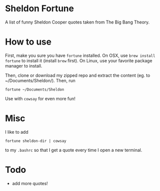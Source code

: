 Sheldon Fortune
===============

A list of funny Sheldon Cooper quotes taken from The Big Bang Theory.

How to use
==========

First, make you sure you have `fortune` installed. On OSX, use `brew install fortune` to install it (install `brew` first). On Linux, use your favorite package manager to install.

Then, clone or download my zipped repo and extract the content (eg. to ~/Documents/Sheldon/). Then, run

    fortune ~/Documents/Sheldon

Use with `cowsay` for even more fun!

Misc
====

I like to add

    fortune sheldon-dir | cowsay

to my `.bashrc` so that I get a quote every time I open a new terminal.

Todo
====

* add more quotes!

